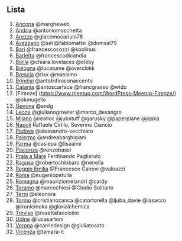 ## Lista

1.  [Ancona](https://www.meetup.com/it-IT/Meetup-WordPress-Ancona/) @margheweb
1.  [Andria](https://www.meetup.com/it-IT/WordPress-Meetup-Andria/) @antoniomoschetta
1.  [Arezzo](https://www.meetup.com/it-IT/Arezzo-WordPress-Meetup/) @giacomocariulo78
1.  [Avezzano](https://www.meetup.com/it-IT/WordPress-Meetup-Avezzano/) @sel @fabiomattei @domsal79
1.  [Bari](https://www.meetup.com/it-IT/WordPress-Meetup-Bari/) @francescocozzi @koolinus
1.  [Barletta](https://www.meetup.com/it/Barletta-WordPress-Meetup) @francescodicandia
1.  [Biella](https://www.meetup.com/it-IT/WordPress-Meetup-Biella/) @chiara.lovelaces @eleby
1.  [Bologna](https://www.meetup.com/WordPress-Meetup-Bologna/) @lucatume @overclokk
1.  [Brescia](https://www.meetup.com/it/WordPress-Meetup-Brescia/) @tixx @massimo
1.  [Brindisi](https://www.meetup.com/it-IT/WordPress-Meetup-Brindisi/) @antotrifiroconaccento
1.  [Catania](https://www.meetup.com/it-IT/Meetup-WordPress-Catania/) @antoscarface @francgrasso @wido
1.  [Firenze] (https://www.meetup.com/WordPress-Meetup-Firenze/) @okmugello
1.  [Genova](https://www.meetup.com/it/WordPress-Meetup-Genova/) @andg
1.  [Lecce](https://www.meetup.com/it-IT/WordPress-Meetup-Lecce/) @giulianogrowler @marco_desangro
1.  [Milano](https://www.meetup.com/WordPress-Meetup-Milano/) @realloc @jubstuff @garusky @paperplane @pjska
1.  [Napoli](https://www.meetup.com/WordPress-Napoli-Meetup/) Raffaele Cirillo, Severino Ciancio
1.  [Padova](https://www.meetup.com/it-IT/Padova-WordPress-Meetup/) @alessandro-vecchiato
1.  [Palermo](https://www.meetup.com/it-IT/Palermo-WordPress-Meetup/) @andreabarghigiani
1.  [Parma](https://www.meetup.com/it-IT/WordPress-Meetup-Parma/) @casiepa @lisaaimi
1.  [Piacenza](https://www.meetup.com/it-IT/Piacenza-WordPress-Meetup/) @renzobassi
1.  [Praia a Mare](https://www.meetup.com/Praia-a-Mare-WordPress-Meetup/) Ferdinando Pagliarulo
1.  [Ragusa](https://www.meetup.com/it-IT/wordpress-meetup-ragusa/) @robertochibbaro @nenella
1.  [Reggio Emilia](https://www.meetup.com/it-IT/Reggio-Emilia-WordPress-Meetup/) @Francesco Canovi @valeazzi
1.  [Roma](https://www.meetup.com/RomaWordPress/) @eugeniopetulla
1.  [Romagna](https://www.meetup.com/Romagna-WordPress-Meetup/) @mauriziomelandri @cardy
1.  [Teramo](https://www.meetup.com/it-IT/WordPress-Meetup-Teramo/) @marcochiesi @Clodio Solitario
1.  [Terni](https://www.meetup.com/it-IT/WordPress-Meetup-Terni/) @eleonora
1.  [Torino](https://www.meetup.com/WordPress-Meetup-Torino/) @cristianozanca @catortorella @ljuba_davie @lasacco @ironicmoka @glorialchemica
1.  [Treviso](https://www.meetup.com/it-IT/Treviso-WordPress-Meetup/) @rosettafacciolini
1.  [Udine](https://www.meetup.com/it-IT/Udine-WordPress-Meeup) @lucasartoni
1.  [Verona](https://www.meetup.com/it-IT/Verona-WordPress-Meetup/) @carriedesign @giuliatosato
1.  [Vicenza](https://www.meetup.com/it-IT/WordPress-Meetup-Vicenza/) @tamara-it
